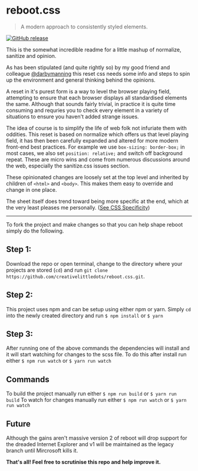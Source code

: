 # reboot.css
> A modern approach to consistently styled elements.

[![GitHub release](https://img.shields.io/github/release/creativelittledots/reboot.css.svg?style=for-the-badge)]()


This is the somewhat incredible readme for a little mashup of normalize, sanitize and opinion.

As has been stipulated (and quite rightly so) by my good friend and colleague [@darbymanning](https://github.com/darbymanning) this reset css needs some info and steps to spin up the environment and general thinking behind the opinions.

A reset in it's purest form is a way to level the browser playing field, attempting to ensure that each browser displays all standardised elements the same. Although that sounds fairly trivial, in practice it is quite time consuming and requries you to check every element in a variety of situations to ensure you haven't added strange issues.

The idea of course is to simplify the life of web folk not infuriate them with oddities. This reset is based on normalize which offers us that level playing field, it has then been carefully expanded and altered for more modern front-end best practices. For example we use `box-sizing: border-box;` in most cases, we also set `position: relative;` and switch off background repeat. These are micro wins and come from numerous discussions around the web, especially the sanitize.css issues section.

These opinionated changes are loosely set at the top level and inherited by children of `<html>` and `<body>`. This makes them easy to override and change in one place.

The sheet itself does trend toward being more specific at the end, which at the very least pleases me personally. ([See CSS Specificity](https://developer.mozilla.org/en-US/docs/Web/CSS/Specificity))

- - -

To fork the project and make changes so that you can help shape reboot simply do the following.

## Step 1:
Download the repo or open terminal, change to the directory where your projects are stored (`cd`) and run `git clone https://github.com/creativelittledots/reboot.css.git`.

## Step 2:
This project uses npm and can be setup using either npm or yarn. Simply `cd` into the newly created directory and run
`$ npm install` or `$ yarn`

## Step 3:
After running one of the above commands the dependencies will install and it will start watching for changes to the scss file. To do this after install run either `$ npm run watch` or `$ yarn run watch`

## Commands
To build the project manually run either `$ npm run build` or `$ yarn run build`
To watch for changes manually run either `$ npm run watch` or `$ yarn run watch`

## Future
Although the gains aren't massive version 2 of reboot will drop support for the dreaded Internet Explorer and v1 will be maintained as the legacy branch until Mircrosoft kills it. 

**That's all! Feel free to scrutinise this repo and help improve it.**
